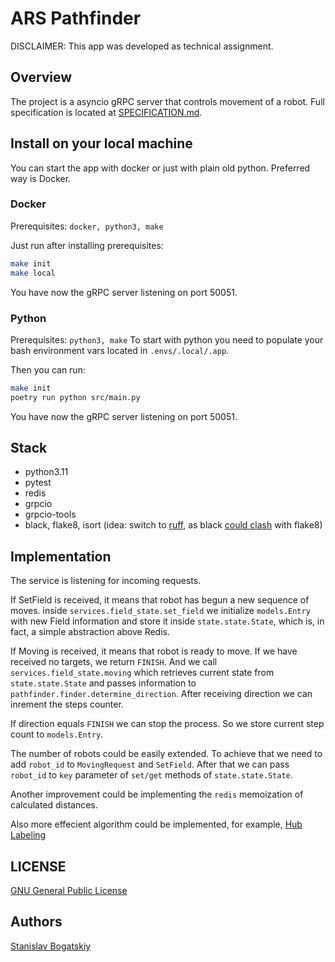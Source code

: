 # ARS Pathfinder

DISCLAIMER: This app was developed as technical assignment.

## Overview

The project is a asyncio gRPC server that controls movement of a robot.
Full specification is located at [SPECIFICATION.md](./SPECIFICATION.md).

## Install on your local machine

You can start the app with docker or just with plain old python. Preferred way is Docker.

### Docker

Prerequisites: `docker, python3, make`

Just run after installing prerequisites:

```bash
make init
make local
```

You have now the gRPC server listening on port 50051.

### Python

Prerequisites: `python3, make`
To start with python you need to populate your bash environment vars located in
`.envs/.local/.app`.

Then you can run:

```bash
make init
poetry run python src/main.py
```

You have now the gRPC server listening on port 50051.

## Stack

-   python3.11
-   pytest
-   redis
-   grpcio
-   grpcio-tools
-   black, flake8, isort (idea: switch to [ruff](), as black [could clash](https://black.readthedocs.io/en/stable/guides/using_black_with_other_tools.html#flake8) with flake8)

## Implementation

The service is listening for incoming requests.

If SetField is received, it means that robot has begun a new sequence of moves.
inside `services.field_state.set_field` we initialize `models.Entry` with new Field information and store it inside `state.state.State`, which is, in fact, a simple abstraction above Redis.

If Moving is received, it means that robot is ready to move.
If we have received no targets, we return `FINISH`.
And we call `services.field_state.moving` which retrieves current state from `state.state.State` and passes information to `pathfinder.finder.determine_direction`. After receiving direction we can inrement the steps counter.

If direction equals `FINISH` we can stop the process. So we store current step count to `models.Entry`.

The number of robots could be easily extended. To achieve that we need to add `robot_id` to `MovingRequest` and `SetField`. After that we can pass `robot_id` to `key` parameter of `set/get` methods of `state.state.State`.

Another improvement could be implementing the `redis` memoization of calculated distances.

Also more effecient algorithm could be implemented, for example, [Hub Labeling](https://www.microsoft.com/en-us/research/wp-content/uploads/2010/12/HL-TR.pdf)

## LICENSE

[GNU General Public License](./LICENSE)

## Authors

[Stanislav Bogatskiy](https://github.com/sbkubric)
